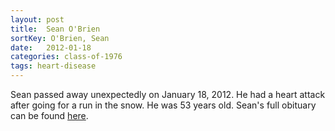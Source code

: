 ```yaml
---
layout: post
title:  Sean O'Brien
sortKey: O'Brien, Sean
date:   2012-01-18
categories: class-of-1976
tags: heart-disease
---
```

Sean passed away unexpectedly on January 18, 2012. He had a heart attack after going for a run in the snow. He was 53 years old. Sean's full obituary can be found [here](http://tinyurl.com/nvznpnm).
